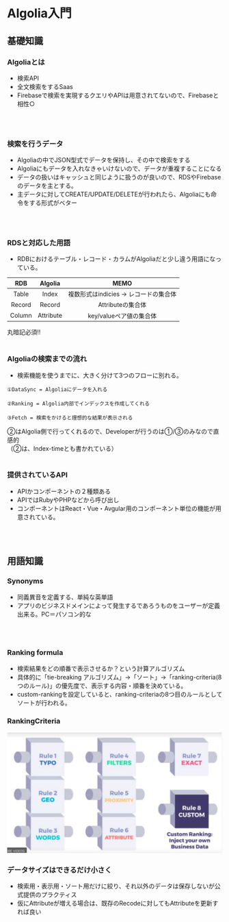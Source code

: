 # Algolia入門

## 基礎知識

### Algoliaとは
- 検索API
- 全文検索をするSaas
- Firebaseで検索を実現するクエリやAPIは用意されてないので、Firebaseと相性○
<br>
<br>

### 検索を行うデータ
- Algoliaの中でJSON型式でデータを保持し、その中で検索をする
- Algoliaにもデータを入れなきゃいけないので、データが重複することになる
- データの扱いはキャッシュと同じように扱うのが良いので、RDSやFirebaseのデータを主とする。
- 主データに対してCREATE/UPDATE/DELETEが行われたら、Algoliaにも命令をする形式がベター
<br>
<br>

### RDSと対応した用語
- RDBにおけるテーブル・レコード・カラムがAlgoliaだと少し違う用語になっている。

| RDB | Algolia | MEMO |
| :---: | :---: | :---: |
| Table | Index | 複数形式はindicies → レコードの集合体 |
| Record | Record | Attributeの集合体 |
| Column | Attribute | key/valueペア値の集合体 |

丸暗記必須!!
<br>
<br>

### Algoliaの検索までの流れ
- 検索機能を使うまでに、大きく分けて3つのフローに別れる。
```
①DataSync = Algoliaにデータを入れる

②Ranking = Algolia内部でインデックスを作成してくれる

③Fetch = 検索をかけると理想的な結果が表示される
```
②はAlgolia側で行ってくれるので、Developerが行うのは①/③のみなので直感的<br>
（②は、Index-timeとも書かれている）
<br>
<br>

### 提供されているAPI
- APIかコンポーネントの２種類ある
- APIではRubyやPHPなどから呼び出し
- コンポーネントはReact・Vue・Avgular用のコンポーネント単位の機能が用意されている。
<br>
<br>

## 用語知識
### Synonyms
- 同義異音を定義する、単純な英単語
- アプリのビジネスドメインによって発生するであろうものをユーザーが定義出来る。PC＝パソコン的な
<br>
<br>

### Ranking formula
- 検索結果をどの順番で表示させるか？という計算アルゴリズム
- 具体的に「tie-breaking アルゴリズム」→「ソート」→「ranking-criteria(8つのルール)」の優先度で、表示する内容・順番を決めている。
- custom-rankingを設定していると、ranking-criteriaの8つ目のルールとしてソートが行われる。

### RankingCriteria
![RankingCriteria](images/RankingCriteria.png "RankingCriteria")

### データサイズはできるだけ小さく
- 検索用・表示用・ソート用だけに絞り、それ以外のデータは保存しないが公式提供のプラクティス
- 仮にAttributeが増える場合は、既存のRecodeに対してもAttributeを更新すれば良い

